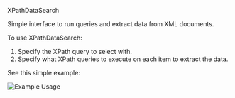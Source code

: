 XPathDataSearch

Simple interface to run queries and extract data from XML documents.

To use XPathDataSearch:

1. Specify the XPath query to select with.
2. Specify what XPath queries to execute on each item to extract the data.

See this simple example:

![Example Usage](https://raw.github.com/arhughes/XPathDataSearch/master/sample.png)